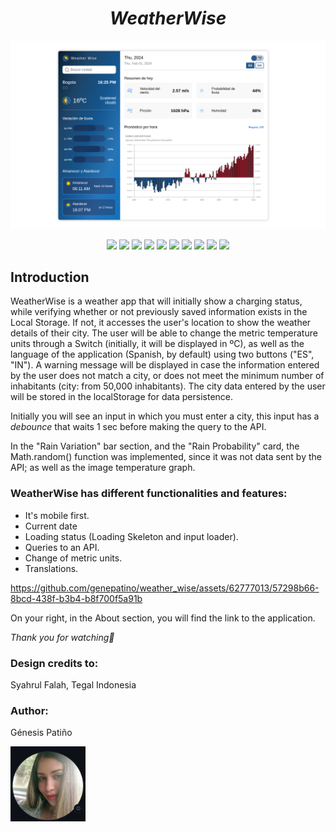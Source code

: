 <h1 align="center"><em>WeatherWise</em></h1>
<img src="src/images/weatherwiseImage.png" alt="imagen de weather wise"></img>

<p align="center">
   <img src="https://img.shields.io/badge/vite-%23646CFF.svg?style=for-the-badge&logo=vite&logoColor=white">
   <img src="https://img.shields.io/badge/node.js-6DA55F?style=for-the-badge&logo=node.js&logoColor=white">
   <img src="https://img.shields.io/badge/redux-%23593d88.svg?style=for-the-badge&logo=redux&logoColor=white">
   <img src="https://img.shields.io/badge/styled--components-DB7093?style=for-the-badge&logo=styled-components&logoColor=white">
   <img src="https://img.shields.io/badge/react-%2320232a.svg?style=for-the-badge&logo=react&logoColor=%2361DAFB">
   <img src="https://img.shields.io/badge/nestjs-%23E0234E.svg?style=for-the-badge&logo=nestjs&logoColor=white">
   <img src="https://img.shields.io/badge/typescript-%23007ACC.svg?style=for-the-badge&logo=typescript&logoColor=white">
   <img src="https://img.shields.io/badge/Linux-FCC624?style=for-the-badge&logo=linux&logoColor=black">
   <img src="https://img.shields.io/badge/netlify-%23000000.svg?style=for-the-badge&logo=netlify&logoColor=#00C7B7">
   <img src="https://img.shields.io/badge/Visual%20Studio%20Code-0078d7.svg?style=for-the-badge&logo=visual-studio-code&logoColor=white">
</p>
<h2>Introduction</h2>

<p>WeatherWise is a weather app that will initially show a charging status, while verifying whether or not previously saved information exists in the Local Storage. If not, it accesses the user's location to show the weather details of their city. The user will be able to change the metric temperature units through a Switch (initially, it will be displayed in ºC), as well as the language of the application (Spanish, by default) using two buttons ("ES", "IN"). A warning message will be displayed in case the information entered by the user does not match a city, or does not meet the minimum number of inhabitants (city: from 50,000 inhabitants). The city data entered by the user will be stored in the localStorage for data persistence.<p>

<p>Initially you will see an input in which you must enter a city, this input has a <em>debounce</em> that waits 1 sec before making the query to the API.</p>
<p>In the "Rain Variation" bar section, and the "Rain Probability" card, the Math.random() function was implemented, since it was not data sent by the API; as well as the image temperature graph.</p>

<h3>WeatherWise has different functionalities and features:</h3>

<ul>
    <li>It's mobile first.</li>
    <li>Current date</li>
    <li>Loading status (Loading Skeleton and input loader).</li>
    <li>Queries to an API.</li>
    <li>Change of metric units.</li>
    <li>Translations.</li>
</ul>

https://github.com/genepatino/weather_wise/assets/62777013/57298b66-8bcd-438f-b3b4-b8f700f5a91b

<p>On your right, in the About section, you will find the link to the application.</p>

<p><em>Thank you for watching🌸</em></p>

<h3>Design credits to:</h3><p>Syahrul Falah, Tegal Indonesia</p>
<h3>Author:</h3><p>Génesis Patiño</p>
<img src="src/images/avatar.png" alt="avatar github genepatino" width="120" height="120"></img>
